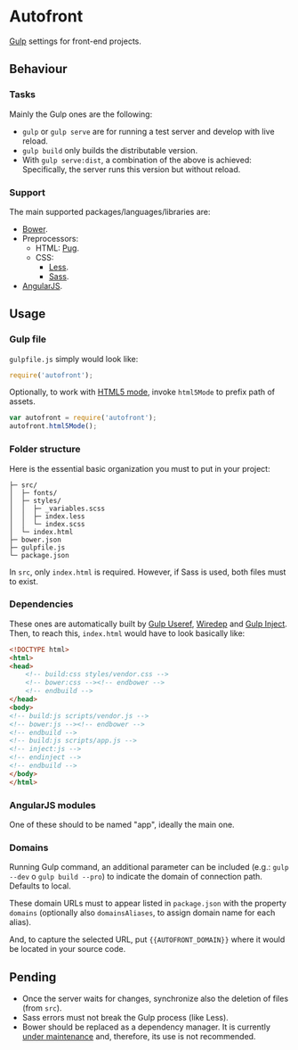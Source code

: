 # Autofront

[Gulp](https://gulpjs.com) settings for front-end projects.

## Behaviour

### Tasks

Mainly the Gulp ones are the following:

* `gulp` or `gulp serve` are for running a test server and develop with live reload.
* `gulp build` only builds the distributable version.
* With `gulp serve:dist`, a combination of the above is achieved: Specifically, the server runs this version but without reload.

### Support

The main supported packages/languages/libraries are:

* [Bower](https://bower.io).
* Preprocessors:
  * HTML: [Pug](https://pugjs.org).
  * CSS:
    * [Less](https://lesscss.org).
    * [Sass](https://sass-lang.com).
* [AngularJS](https://angularjs.org).

## Usage

### Gulp file

`gulpfile.js` simply would look like:

```js
require('autofront');
```

Optionally, to work with [HTML5 mode](https://docs.angularjs.org/api/ng/provider/$locationProvider#html5Mode), invoke `html5Mode` to prefix path of assets.

```js
var autofront = require('autofront');
autofront.html5Mode();
```

### Folder structure

Here is the essential basic organization you must to put in your project:

```text
├─ src/
│  ├─ fonts/
│  ├─ styles/
│  │  ├─ _variables.scss
│  │  ├─ index.less
│  │  └─ index.scss
│  └─ index.html
├─ bower.json
├─ gulpfile.js
└─ package.json
```

In `src`, only `index.html` is required. However, if Sass is used, both files must to exist.

### Dependencies

These ones are automatically  built by [Gulp Useref](https://www.npmjs.com/package/gulp-useref), [Wiredep](https://www.npmjs.com/package/wiredep) and [Gulp Inject](https://www.npmjs.com/package/gulp-inject). Then, to reach this, `index.html` would have to look basically like:

```html
<!DOCTYPE html>
<html>
<head>
	<!-- build:css styles/vendor.css -->
	<!-- bower:css --><!-- endbower -->
	<!-- endbuild -->
</head>
<body>
<!-- build:js scripts/vendor.js -->
<!-- bower:js --><!-- endbower -->
<!-- endbuild -->
<!-- build:js scripts/app.js -->
<!-- inject:js -->
<!-- endinject -->
<!-- endbuild -->
</body>
</html>
```

### AngularJS modules

One of these should to be named "app", ideally the main one.

### Domains

Running Gulp command, an additional parameter can be included (e.g.: `gulp --dev` o `gulp build --pro`) to indicate the domain of connection path. Defaults to local.

These domain URLs must to appear listed in `package.json` with the property `domains` (optionally also `domainsAliases`, to assign domain name for each alias).

And, to capture the selected URL, put `{{AUTOFRONT_DOMAIN}}` where it would be located in your source code.

## Pending

* Once the server waits for changes, synchronize also the deletion of files (from `src`).
* Sass errors must not break the Gulp process (like Less).
* Bower should be replaced as a dependency manager. It is currently [under maintenance](https://bower.io/blog/2017/how-to-migrate-away-from-bower/) and, therefore, its use is not recommended.